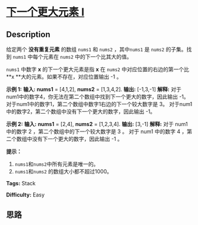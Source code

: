 # [下一个更大元素 I][title]

## Description

给定两个 **没有重复元素** 的数组 `nums1` 和 `nums2` ，其中`nums1` 是 `nums2` 的子集。找到 `nums1`
中每个元素在 `nums2` 中的下一个比其大的值。

`nums1` 中数字  **x**  的下一个更大元素是指  **x**  在 `nums2` 中对应位置的右边的第一个比  **x
**大的元素。如果不存在，对应位置输出 -1 。



**示例 1:**
            **输入:** **nums1** = [4,1,2], **nums2** = [1,3,4,2].    **输出:** [-1,3,-1]    **解释:**        对于num1中的数字4，你无法在第二个数组中找到下一个更大的数字，因此输出 -1。        对于num1中的数字1，第二个数组中数字1右边的下一个较大数字是 3。        对于num1中的数字2，第二个数组中没有下一个更大的数字，因此输出 -1。

**示例 2:**
            **输入:** **nums1** = [2,4], **nums2** = [1,2,3,4].    **输出:** [3,-1]    **解释:**        对于 num1 中的数字 2 ，第二个数组中的下一个较大数字是 3 。        对于 num1 中的数字 4 ，第二个数组中没有下一个更大的数字，因此输出 -1 。    



**提示：**

  1. `nums1`和`nums2`中所有元素是唯一的。
  2. `nums1`和`nums2` 的数组大小都不超过1000。


**Tags:** Stack

**Difficulty:** Easy

## 思路

[title]: https://leetcode-cn.com/problems/next-greater-element-i
